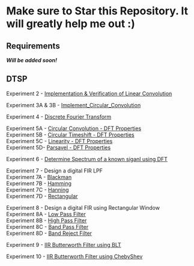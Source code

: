 # Make sure to Star this Repository. It will greatly help me out :)

## Requirements

***Will be added soon!***

## DTSP

Experiment 2 - [Implementation & Verification of Linear Convolution](/DTSP/Experiments/Exp%20-%2002/2.ipynb)

Experiment 3A & 3B  - [Implement_Circular_Convolution](/DTSP/Experiments/Exp%20-%2003/)

Experiment 4 - [Discrete Fourier Transform](/DTSP/Experiments/Exp%20-%2004/4.ipynb)

Experiment 5A - [Circular Convolution - DFT Properties](/DTSP/Experiments/Exp%20-%2005/5A.ipynb)</br>
Experiment 5B - [Circular Timeshift - DFT Properties](/DTSP/Experiments/Exp%20-%2005/5B.ipynb)</br>
Experiment 5C - [Linearity - DFT Properties](/DTSP/Experiments/Exp%20-%2005/5C.ipynb)</br>
Experiment 5D- [Parsavel - DFT Properties](/DTSP/Experiments/Exp%20-%2005/5D.ipynb)

Experiment 6 - [Determine Spectrum of a known siganl using DFT](/DTSP/Experiments/Exp%20-%2006/6.ipynb)

Experiment 7 - Design a digital FIR LPF </br>
Experiment 7A - [Blackman](/DTSP/Experiments/Exp%20-%2007/7A.ipynb)</br>
Experiment 7B - [Hamming](/DTSP/Experiments/Exp%20-%2007/7B.ipynb)</br>
Experiment 7C - [Hanning](/DTSP/Experiments/Exp%20-%2007/7C.ipynb)</br>
Experiment 7D - [Rectangular](/DTSP/Experiments/Exp%20-%2007/7D.ipynb)</br>

Experiment 8 - Design a digital FIR using Rectangular Window </br>
Experiment 8A - [Low Pass Filter](/DTSP/Experiments/Exp%20-%2008/8A.ipynb)</br>
Experiment 8B - [High Pass Filter](/DTSP/Experiments/Exp%20-%2008/8B.ipynb)</br>
Experiment 8C - [Band Pass Filter](/DTSP/Experiments/Exp%20-%2008/8C.ipynb)</br>
Experiment 8D - [Band Reject Filter](/DTSP/Experiments/Exp%20-%2008/8D.ipynb)</br>

Experiment 9 - [IIR Butterworth Filter using BLT](/DTSP/Experiments/Exp%20-%2009/9.ipynb)

Experiment 10 - [IIR Butterworth Filter using ChebyShev](/DTSP/Experiments/Exp%20-%2010/10.ipynb)

